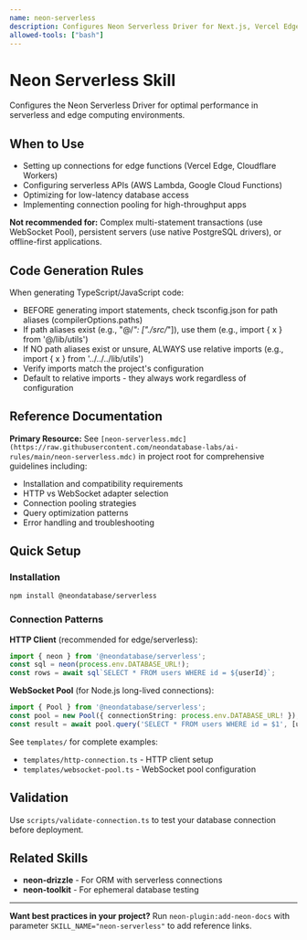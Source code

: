 ```yaml
---
name: neon-serverless
description: Configures Neon Serverless Driver for Next.js, Vercel Edge Functions, AWS Lambda, and other serverless environments. Installs @neondatabase/serverless, sets up environment variables, and creates working API route examples with TypeScript types. Use when users need to connect their application to Neon, fetch or query data from a Neon database, integrate Neon with Next.js or serverless frameworks, or set up database access in edge/serverless environments where traditional PostgreSQL clients don't work.
allowed-tools: ["bash"]
---
```


# Neon Serverless Skill

Configures the Neon Serverless Driver for optimal performance in serverless and edge computing environments.

## When to Use

- Setting up connections for edge functions (Vercel Edge, Cloudflare Workers)
- Configuring serverless APIs (AWS Lambda, Google Cloud Functions)
- Optimizing for low-latency database access
- Implementing connection pooling for high-throughput apps

**Not recommended for:** Complex multi-statement transactions (use WebSocket Pool), persistent servers (use native PostgreSQL drivers), or offline-first applications.

## Code Generation Rules

When generating TypeScript/JavaScript code:
- BEFORE generating import statements, check tsconfig.json for path aliases (compilerOptions.paths)
- If path aliases exist (e.g., "@/*": ["./src/*"]), use them (e.g., import { x } from '@/lib/utils')
- If NO path aliases exist or unsure, ALWAYS use relative imports (e.g., import { x } from '../../../lib/utils')
- Verify imports match the project's configuration
- Default to relative imports - they always work regardless of configuration

## Reference Documentation

**Primary Resource:** See `[neon-serverless.mdc](https://raw.githubusercontent.com/neondatabase-labs/ai-rules/main/neon-serverless.mdc)` in project root for comprehensive guidelines including:
- Installation and compatibility requirements
- HTTP vs WebSocket adapter selection
- Connection pooling strategies
- Query optimization patterns
- Error handling and troubleshooting

## Quick Setup

### Installation
```bash
npm install @neondatabase/serverless
```

### Connection Patterns

**HTTP Client** (recommended for edge/serverless):
```typescript
import { neon } from '@neondatabase/serverless';
const sql = neon(process.env.DATABASE_URL!);
const rows = await sql`SELECT * FROM users WHERE id = ${userId}`;
```

**WebSocket Pool** (for Node.js long-lived connections):
```typescript
import { Pool } from '@neondatabase/serverless';
const pool = new Pool({ connectionString: process.env.DATABASE_URL! });
const result = await pool.query('SELECT * FROM users WHERE id = $1', [userId]);
```

See `templates/` for complete examples:
- `templates/http-connection.ts` - HTTP client setup
- `templates/websocket-pool.ts` - WebSocket pool configuration

## Validation

Use `scripts/validate-connection.ts` to test your database connection before deployment.

## Related Skills

- **neon-drizzle** - For ORM with serverless connections
- **neon-toolkit** - For ephemeral database testing

---

**Want best practices in your project?** Run `neon-plugin:add-neon-docs` with parameter `SKILL_NAME="neon-serverless"` to add reference links.
